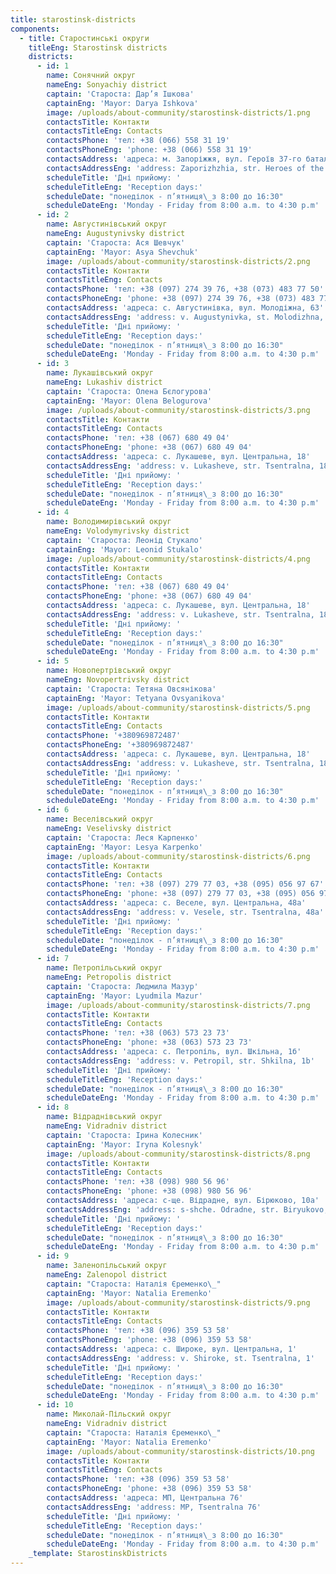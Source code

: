 ```yaml
---
title: starostinsk-districts
components:
  - title: Старостинські округи
    titleEng: Starostinsk districts
    districts:
      - id: 1
        name: Сонячний округ
        nameEng: Sonyachiy district
        captain: 'Староста: Дар’я Ішкова'
        captainEng: 'Mayor: Darya Ishkova'
        image: /uploads/about-community/starostinsk-districts/1.png
        contactsTitle: Контакти
        contactsTitleEng: Contacts
        contactsPhone: 'тел: +38 (066) 558 31 19'
        contactsPhoneEng: 'phone: +38 (066) 558 31 19'
        contactsAddress: 'адреса: м. Запоріжжя, вул. Героїв 37-го батальйону, 12'
        contactsAddressEng: 'address: Zaporizhzhia, str. Heroes of the 37th Battalion, 12'
        scheduleTitle: 'Дні прийому: '
        scheduleTitleEng: 'Reception days:'
        scheduleDate: "понеділок - п’ятниця\_з 8:00 до 16:30"
        scheduleDateEng: 'Monday - Friday from 8:00 a.m. to 4:30 p.m'
      - id: 2
        name: Августинівський округ
        nameEng: Augustynivsky district
        captain: 'Староста: Ася Шевчук'
        captainEng: 'Mayor: Asya Shevchuk'
        image: /uploads/about-community/starostinsk-districts/2.png
        contactsTitle: Контакти
        contactsTitleEng: Contacts
        contactsPhone: 'тел: +38 (097) 274 39 76, +38 (073) 483 77 50'
        contactsPhoneEng: 'phone: +38 (097) 274 39 76, +38 (073) 483 77 50'
        contactsAddress: 'адреса: с. Августинівка, вул. Молодіжна, 63'
        contactsAddressEng: 'address: v. Augustynivka, st. Molodizhna, 63'
        scheduleTitle: 'Дні прийому: '
        scheduleTitleEng: 'Reception days:'
        scheduleDate: "понеділок - п’ятниця\_з 8:00 до 16:30"
        scheduleDateEng: 'Monday - Friday from 8:00 a.m. to 4:30 p.m'
      - id: 3
        name: Лукашівський округ
        nameEng: Lukashiv district
        captain: 'Староста: Олена Бєлогурова'
        captainEng: 'Mayor: Olena Belogurova'
        image: /uploads/about-community/starostinsk-districts/3.png
        contactsTitle: Контакти
        contactsTitleEng: Contacts
        contactsPhone: 'тел: +38 (067) 680 49 04'
        contactsPhoneEng: 'phone: +38 (067) 680 49 04'
        contactsAddress: 'адреса: с. Лукашеве, вул. Центральна, 18'
        contactsAddressEng: 'address: v. Lukasheve, str. Tsentralna, 18'
        scheduleTitle: 'Дні прийому: '
        scheduleTitleEng: 'Reception days:'
        scheduleDate: "понеділок - п’ятниця\_з 8:00 до 16:30"
        scheduleDateEng: 'Monday - Friday from 8:00 a.m. to 4:30 p.m'
      - id: 4
        name: Володимирівський округ
        nameEng: Volodymyrivsky district
        captain: 'Староста: Леонід Стукало'
        captainEng: 'Mayor: Leonid Stukalo'
        image: /uploads/about-community/starostinsk-districts/4.png
        contactsTitle: Контакти
        contactsTitleEng: Contacts
        contactsPhone: 'тел: +38 (067) 680 49 04'
        contactsPhoneEng: 'phone: +38 (067) 680 49 04'
        contactsAddress: 'адреса: с. Лукашеве, вул. Центральна, 18'
        contactsAddressEng: 'address: v. Lukasheve, str. Tsentralna, 18'
        scheduleTitle: 'Дні прийому: '
        scheduleTitleEng: 'Reception days:'
        scheduleDate: "понеділок - п’ятниця\_з 8:00 до 16:30"
        scheduleDateEng: 'Monday - Friday from 8:00 a.m. to 4:30 p.m'
      - id: 5
        name: Новопертрівський округ
        nameEng: Novopertrivsky district
        captain: 'Староста: Тетяна Овсянікова'
        captainEng: 'Mayor: Tetyana Ovsyanikova'
        image: /uploads/about-community/starostinsk-districts/5.png
        contactsTitle: Контакти
        contactsTitleEng: Contacts
        contactsPhone: '+380969872487'
        contactsPhoneEng: '+380969872487'
        contactsAddress: 'адреса: с. Лукашеве, вул. Центральна, 18'
        contactsAddressEng: 'address: v. Lukasheve, str. Tsentralna, 18'
        scheduleTitle: 'Дні прийому: '
        scheduleTitleEng: 'Reception days:'
        scheduleDate: "понеділок - п’ятниця\_з 8:00 до 16:30"
        scheduleDateEng: 'Monday - Friday from 8:00 a.m. to 4:30 p.m'
      - id: 6
        name: Веселівський округ
        nameEng: Veselivsky district
        captain: 'Староста: Леся Карпенко'
        captainEng: 'Mayor: Lesya Karpenko'
        image: /uploads/about-community/starostinsk-districts/6.png
        contactsTitle: Контакти
        contactsTitleEng: Contacts
        contactsPhone: 'тел: +38 (097) 279 77 03, +38 (095) 056 97 67'
        contactsPhoneEng: 'phone: +38 (097) 279 77 03, +38 (095) 056 97 67'
        contactsAddress: 'адреса: с. Веселе, вул. Центральна, 48а'
        contactsAddressEng: 'address: v. Vesele, str. Tsentralna, 48a'
        scheduleTitle: 'Дні прийому: '
        scheduleTitleEng: 'Reception days:'
        scheduleDate: "понеділок - п’ятниця\_з 8:00 до 16:30"
        scheduleDateEng: 'Monday - Friday from 8:00 a.m. to 4:30 p.m'
      - id: 7
        name: Петропільський округ
        nameEng: Petropolis district
        captain: 'Староста: Людмила Мазур'
        captainEng: 'Mayor: Lyudmila Mazur'
        image: /uploads/about-community/starostinsk-districts/7.png
        contactsTitle: Контакти
        contactsTitleEng: Contacts
        contactsPhone: 'тел: +38 (063) 573 23 73'
        contactsPhoneEng: 'phone: +38 (063) 573 23 73'
        contactsAddress: 'адреса: с. Петропіль, вул. Шкільна, 1б'
        contactsAddressEng: 'address: v. Petropil, str. Shkilna, 1b'
        scheduleTitle: 'Дні прийому: '
        scheduleTitleEng: 'Reception days:'
        scheduleDate: "понеділок - п’ятниця\_з 8:00 до 16:30"
        scheduleDateEng: 'Monday - Friday from 8:00 a.m. to 4:30 p.m'
      - id: 8
        name: Відраднівський округ
        nameEng: Vidradniv district
        captain: 'Староста: Ірина Колесник'
        captainEng: 'Mayor: Iryna Kolesnyk'
        image: /uploads/about-community/starostinsk-districts/8.png
        contactsTitle: Контакти
        contactsTitleEng: Contacts
        contactsPhone: 'тел: +38 (098) 980 56 96'
        contactsPhoneEng: 'phone: +38 (098) 980 56 96'
        contactsAddress: 'адреса: с-ще. Відрадне, вул. Бірюково, 10а'
        contactsAddressEng: 'address: s-shche. Odradne, str. Biryukovo, 10a'
        scheduleTitle: 'Дні прийому: '
        scheduleTitleEng: 'Reception days:'
        scheduleDate: "понеділок - п’ятниця\_з 8:00 до 16:30"
        scheduleDateEng: 'Monday - Friday from 8:00 a.m. to 4:30 p.m'
      - id: 9
        name: Заленопільський округ
        nameEng: Zalenopol district
        captain: "Староста: Наталія Єременко\_"
        captainEng: 'Mayor: Natalia Eremenko'
        image: /uploads/about-community/starostinsk-districts/9.png
        contactsTitle: Контакти
        contactsTitleEng: Contacts
        contactsPhone: 'тел: +38 (096) 359 53 58'
        contactsPhoneEng: 'phone: +38 (096) 359 53 58'
        contactsAddress: 'адреса: с. Широке, вул. Центральна, 1'
        contactsAddressEng: 'address: v. Shiroke, st. Tsentralna, 1'
        scheduleTitle: 'Дні прийому: '
        scheduleTitleEng: 'Reception days:'
        scheduleDate: "понеділок - п’ятниця\_з 8:00 до 16:30"
        scheduleDateEng: 'Monday - Friday from 8:00 a.m. to 4:30 p.m'
      - id: 10
        name: Миколай-Пільский округ
        nameEng: Vidradniv district
        captain: "Староста: Наталія Єременко\_"
        captainEng: 'Mayor: Natalia Eremenko'
        image: /uploads/about-community/starostinsk-districts/10.png
        contactsTitle: Контакти
        contactsTitleEng: Contacts
        contactsPhone: 'тел: +38 (096) 359 53 58'
        contactsPhoneEng: 'phone: +38 (096) 359 53 58'
        contactsAddress: 'адреса: МП, Центральна 76'
        contactsAddressEng: 'address: MP, Tsentralna 76'
        scheduleTitle: 'Дні прийому: '
        scheduleTitleEng: 'Reception days:'
        scheduleDate: "понеділок - п’ятниця\_з 8:00 до 16:30"
        scheduleDateEng: 'Monday - Friday from 8:00 a.m. to 4:30 p.m'
    _template: StarostinskDistricts
---
```


